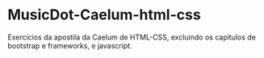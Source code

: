 # MusicDot-Caelum-html-css

Exercícios da apostila da Caelum de HTML-CSS, excluindo os capítulos de bootstrap e frameworks, e javascript.
